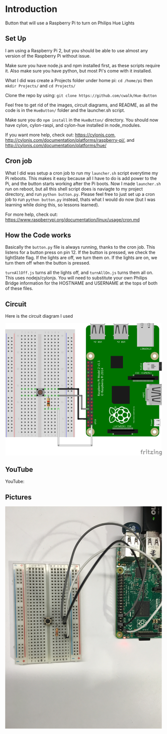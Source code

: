 # Introduction
Button that will use a Raspberry Pi to turn on Philips Hue Lights

## Set Up

I am using a Raspberry Pi 2, but you should be able to use almost any version of the Raspberry Pi without issue.

Make sure you have node.js and npm installed first, as these scripts require it. Also make sure you have python, but most Pi's come with it installed.

What I did was create a Projects folder under home pi: `cd /home/pi` then `mkdir Projects/` and `cd Projects/`

Clone the repo by using: `git clone https://github.com/cwalk/Hue-Button`

Feel free to get rid of the images, circuit diagrams, and README, as all the code is in the `HueButton/` folder and the launcher.sh script.

Make sure you do `npm install` in the `HueButton/` directory. You should now have cylon, cylon-raspi, and cylon-hue installed in node_modules.

If you want more help, check out: https://cylonjs.com, http://cylonjs.com/documentation/platforms/raspberry-pi/, and http://cylonjs.com/documentation/platforms/hue/

## Cron job

What I did was setup a cron job to run my `launcher.sh` script everytime my Pi reboots. This makes it easy because all I have to do is add power to the Pi, and the button starts working after the Pi boots. Now I made `launcher.sh` run on reboot, but all this shell script does is naviagte to my project directory, and run `python button.py`. Please feel free to just set up a cron job to run `python button.py` instead, thats what I would do now (but I was learning while doing this, so lessons learned).

For more help, check out: https://www.raspberrypi.org/documentation/linux/usage/cron.md

## How the Code works

Basically the `button.py` file is always running, thanks to the cron job. This listens for a button press on pin 12. If the button is pressed, we check the lightState flag. If the lights are off, we turn them on. If the lights are on, we turn them off when the button is pressed.

`turnAllOff.js` turns all the lights off, and `turnAllOn.js` turns them all on. This uses nodejs/cylonjs. You will need to substitute your own Philips Bridge information for the HOSTNAME and USERNAME at the tops of both of these files.

## Circuit

Here is the circuit diagram I used

![HueButton](/HueButton.png?raw=true "HueButton")

## YouTube

YouTube: 

## Pictures

![Breadboard](/Breadboard.jpg?raw=true "Breadboard")
